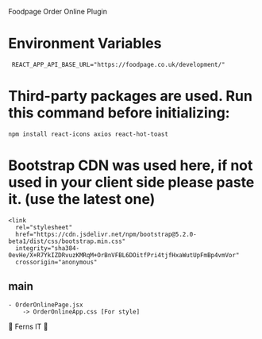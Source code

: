 Foodpage Order Online Plugin

# Environment Variables

     REACT_APP_API_BASE_URL="https://foodpage.co.uk/development/"

# Third-party packages are used. Run this command before initializing:

    npm install react-icons axios react-hot-toast

# Bootstrap CDN was used here, if not used in your client side please paste it. (use the latest one)

    <link
      rel="stylesheet"
      href="https://cdn.jsdelivr.net/npm/bootstrap@5.2.0-beta1/dist/css/bootstrap.min.css"
      integrity="sha384-0evHe/X+R7YkIZDRvuzKMRqM+OrBnVFBL6DOitfPri4tjfHxaWutUpFmBp4vmVor"
      crossorigin="anonymous"

## main
    - OrderOnlinePage.jsx
        -> OrderOnlineApp.css [For style]


🌿 Ferns IT 🌿
